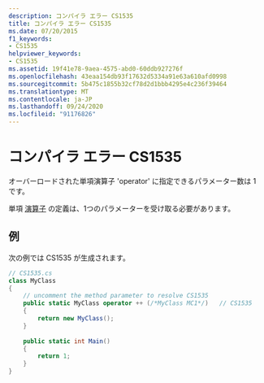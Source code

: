 ```yaml
---
description: コンパイラ エラー CS1535
title: コンパイラ エラー CS1535
ms.date: 07/20/2015
f1_keywords:
- CS1535
helpviewer_keywords:
- CS1535
ms.assetid: 19f41e78-9aea-4575-abd0-60ddb927276f
ms.openlocfilehash: 43eaa154db93f17632d5334a91e63a610afd0998
ms.sourcegitcommit: 5b475c1855b32cf78d2d1bbb4295e4c236f39464
ms.translationtype: MT
ms.contentlocale: ja-JP
ms.lasthandoff: 09/24/2020
ms.locfileid: "91176826"
---
```

# <a name="compiler-error-cs1535"></a>コンパイラ エラー CS1535

オーバーロードされた単項演算子 'operator' に指定できるパラメーター数は 1 です。  
  
 単項 [演算子](../language-reference/operators/operator-overloading.md) の定義は、1つのパラメーターを受け取る必要があります。  
  
## <a name="example"></a>例  

 次の例では CS1535 が生成されます。  
  
```csharp  
// CS1535.cs  
class MyClass  
{  
    // uncomment the method parameter to resolve CS1535  
    public static MyClass operator ++ (/*MyClass MC1*/)   // CS1535  
    {  
        return new MyClass();  
    }  
  
    public static int Main()  
    {  
        return 1;  
    }  
}  
```
